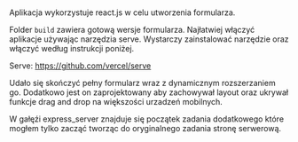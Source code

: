 #

Aplikacja wykorzystuje react.js w celu utworzenia formularza.

Folder `build` zawiera gotową wersje formularza. Najłatwiej włączyć aplikacje używając narzędzia serve. Wystarczy zainstalować narzędzie oraz włączyć według instrukcji poniżej.

Serve: https://github.com/vercel/serve

Udało się skończyć pełny formularz wraz z dynamicznym rozszerzaniem go. Dodatkowo jest on zaprojektowany aby zachowywał layout oraz ukrywał funkcje drag and drop na większości urzadzeń mobilnych.

W gałęźi express_server znajduje się początek zadania dodatkowego które mogłem tylko zacząć tworząc do oryginalnego zadania stronę serwerową.
